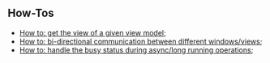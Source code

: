 ## How-Tos

  * [How to: get the view of a given view model](how-tos/get-the-view-of-a-given-view-model);
  * [How to: bi-directional communication between different windows/views](how-tos/bi-directional-communication-between-different-windows-views);
  * [How to: handle the busy status during async/long running operations](how-tos/handle-the-busy-status-during-async-long-running-operations);